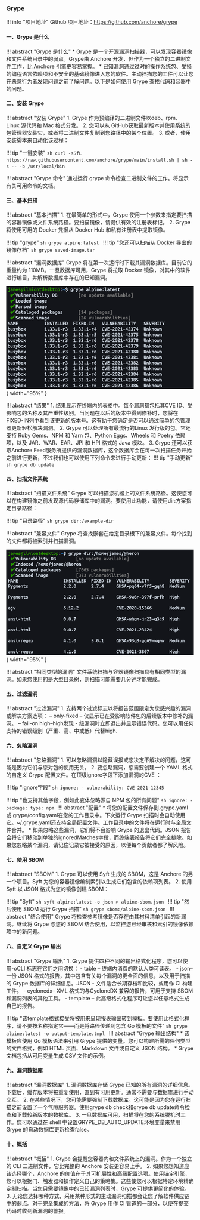 
### Grype

!!! info "项目地址"
    Github 项目地址：https://github.com/anchore/grype
 
#### 一、Grype 是什么

!!! abstract "Grype 是什么"
    * Grype 是一个开源漏洞扫描器，可以发现容器镜像和文件系统目录中的弱点。Grype由 Anchore 开发，但作为一个独立的二进制文件工作，比 Anchore 引擎更容易掌握。
    * 已知漏洞通过过时的操作系统包、受损的编程语言依赖项和不安全的基础镜像进入您的软件。主动扫描您的工件可以让您在恶意行为者发现问题之前了解问题。以下是如何使用 Grype 查找代码和容器中的问题。

#### 二、安装 Grype

!!! abstract "安装 Grype"
    1. Grype 作为预编译的二进制文件以deb、rpm、Linux 源代码和 Mac 格式分发。
    2. 您可以从 GitHub获取最新版本并使用系统的包管理器安装它，或者将二进制文件复制到您路径中的某个位置。
    3. 或者，使用安装脚本来自动化该过程：

!!! tip "一键安装"
    ```sh
    curl -sSfL https://raw.githubusercontent.com/anchore/grype/main/install.sh | sh -s -- -b /usr/local/bin
    ```

!!! abstract "Grype 命令"
    通过运行 grype 命令检查二进制文件的工作。将显示有关可用命令的文档。

#### 三、基本扫描

!!! abstract "基本扫描"
    1. 在最简单的形式中，Grype 使用一个参数来指定要扫描的容器镜像或文件系统路径。要扫描镜像，请提供有效的注册表标记。
    2. Grype 将使用可用的 Docker 凭据从 Docker Hub 和私有注册表中提取镜像。

!!! tip "grype"
    ```sh
    grype alpine:latest
    ```
!!! tip "您还可以扫描从 Docker 导出的镜像存档"
    ```sh
    grype saved-image.tar
    ```

!!! abstract "漏洞数据库"
    Grype 将在第一次运行时下载其漏洞数据库。目前它的重量约为 110MB。一旦数据库可用，Grype 将拉取 Docker 镜像，对其中的软件进行编目，并解析数据库中存在的已知漏洞。

![基本扫描](../../img/question/grype1.png){ width="95%" }

!!! abstract "结果"
    1. 结果显示在终端内的表格中。每个漏洞都包括其CVE ID、受影响包的名称及其严重性级别。当问题在以后的版本中得到修补时，您将在FIXED-IN列中看到该更新的版本号。这有助于您确定是否可以通过简单的包管理器更新轻松解决漏洞。
    2. Grype 可以处理所有最流行的Linux 发行版的包。它还支持 Ruby Gems、NPM 和 Yarn 包、Python Eggs、Wheels 和 Poetry 依赖项，以及 JAR、WAR、EAR、JPI 和 HPI 格式的 Java 模块。
    3. Grype 还可以获取Anchore Feed服务所提供的漏洞数据库，这个数据库会在每一次扫描任务开始之前进行更新，不过我们也可以使用下列命令来进行手动更新：
!!! tip "手动更新"
    ```sh
    grype db update
    ```

#### 四、扫描文件系统

!!! abstract "扫描文件系统"
    Grype 可以扫描您机器上的文件系统路径。这使您可以在构建镜像之前发现源代码存储库中的漏洞。要使用此功能，请使用dir:方案指定目录路径：

!!! tip "目录路径"
    ```sh
    grype dir:/example-dir
    ```

!!! abstract "兼容文件"
    Grype 将查找嵌套在给定目录根下的兼容文件。每个找到的文件都将被索引并扫描漏洞。

![扫描文件系统](../../img/question/grype2.png){ width="95%" }

!!! abstract "相同类型的漏洞"
    文件系统扫描与容器镜像扫描具有相同类型的漏洞。如果您使用的是大型目录树，则扫描可能需要几分钟才能完成。

#### 五、过滤漏洞

!!! abstract "过滤漏洞"
    1. 支持两个过滤标志以将报告范围限定为您感兴趣的漏洞或解决方案选项：
        – only-fixed – 仅显示已在受影响软件包的后续版本中修补的漏洞。
        – fail-on high–high发现 - 级漏洞时立即退出并显示错误代码。您可以用任何支持的错误级别（严重、高、中或低）代替high.

#### 六、忽略漏洞

!!! abstract "忽略漏洞"
    1. 可以忽略漏洞以隐藏误报或您决定不解决的问题，这可能是因为它们与您对包的使用无关。
    2. 要忽略漏洞，您需要创建一个 YAML 格式的自定义 Grype 配置文件。在顶级ignore字段下添加漏洞的CVE ：

!!! tip "ignore字段"
    ```sh
        ignore:
           - vulnerability: CVE-2021-12345
    ```

!!! tip "也支持其他字段，例如此变体忽略源自 NPM 包的所有问题"
    ```sh
        ignore:
            - package:
                type: npm
    ```
!!! abstract "配置"
    * 将您的配置文件保存到.grype.yaml或.grype/config.yaml在您的工作目录中。下次运行 Grype 扫描时会自动使用它。~/.grype.yaml还支持全局配置文件。工作目录中的文件将在运行时与全局文件合并。
    * 如果忽略这些漏洞，它们将不会影响 Grype 的退出代码。JSON 报告会将它们移动到单独的ignoredMatches字段，而终端表报告将它们完全排除。如果您忽略某个漏洞，请记住记录它被接受的原因，以便每个贡献者都了解风险。

#### 七、使用 SBOM

!!! abstract "SBOM"
    1. Grype 可以使用 Syft 生成的 SBOM，这是 Anchore 的另一个项目。Syft 为您的容器镜像编制索引以生成它们包含的依赖项列表。
    2. 使用 Syft 以 JSON 格式为您的镜像创建 SBOM：

!!! tip "Syft"
    ```sh
    syft alpine:latest -o json > alpine-sbom.json
    ```
!!! tip "然后使用 SBOM 运行 Grype 扫描"
    ```sh
    grype sbom:/alpine-sbom.json
    ```
!!! abstract "结合使用"
    Grype 将检查参考镜像是否存在由其材料清单引起的新漏洞。继续将 Grype 与您的 SBOM 结合使用，以监控您已经审核和索引的镜像依赖项中的新问题。

#### 八、自定义 Grype 输出

!!! abstract "Grype 输出"
    1. Grype 提供四种不同的输出格式化程序，您可以使用-oCLI 标志在它们之间切换：
        - table – 终端内消费的默认人类可读表。
        - json– 一份 JSON 格式的报告，其中包含有关每个漏洞的更全面的信息，以及用于扫描的 Grype 数据库的详细信息。JSON
        - 文件适合长期存档和比较，或用作 CI 构建工件。
        - cyclonedx– XML 格式的与CycloneDX 兼容的报告，可用于支持 SBOM 和漏洞列表的其他工具。
        - template – 此高级格式化程序可让您以任意格式生成自己的报告。

!!! tip "该template格式接受将被用来呈现报表输出转到模板。要使用此格式化程序，请不要按名称指定它——而是将路径传递到包含 Go 模板的文件"
    ```sh
    grype alpine:latest -o output-template.tmpl
    ```
!!! abstract "Grype 输出结构"
    * 该模板应使用 Go 模板语法来引用 Grype 提供的变量。您可以构建所需的任何类型的文件格式，例如 HTML 页面、Markdown 文件或自定义 JSON 结构。
    * Grype 文档包括从可用变量生成 CSV 文件的示例。

#### 九、漏洞数据库

!!! abstract "漏洞数据库"
    1. 漏洞数据库存储 Grype 已知的所有漏洞的详细信息。下载后，缓存版本将被重复使用，直到有可用更新。通常不需要与数据库进行手动交互。
    2. 在某些情况下，您可能需要强制下载数据库。这可能是因为您在运行扫描之前设置了一个气隙服务器。使用grype db check和grype db update命令检查和下载较新版本的数据库。
    3. 一旦数据库可用，扫描将在您的系统脱机时工作。您可以通过在 shell 中设置GRYPE_DB_AUTO_UPDATE环境变量来禁用 Grype 的自动数据库更新检查false。

#### 十、概括

!!! abstract "概括"
    1. Grype 会提醒您容器内和文件系统上的漏洞。作为一个独立的 CLI 二进制文件，它比完整的 Anchore 安装更容易上手。
    2. 如果您想知道应该选择哪个，Anchore 的价值在于其可扩展性和高级配置选项。使用锚定引擎，您可以根据门、触发器和操作定义自己的策略集。这些使您可以根据特定环境精确定制扫描。当您只需要镜像中的已知漏洞列表时，Grype 可提供更简化的体验。
    3. 无论您选择哪种方式，采用某种形式的主动漏洞扫描都会让您了解软件供应链中的弱点。对于完全集成的方法，将 Grype 用作 CI 管道的一部分，以便在提交代码时收到新漏洞的警报。
